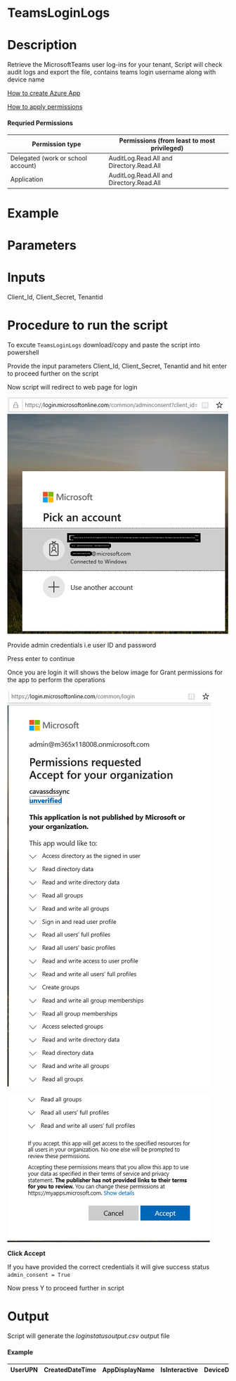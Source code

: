 # TeamsLoginLogs

# Description

Retrieve the MicrosoftTeams user log-ins for your tenant, Script will check audit logs and export the file, contains teams login username along with device name

[How to create Azure App](https://docs.microsoft.com/en-us/graph/auth-register-app-v2)

[How to apply permissions](https://docs.microsoft.com/en-us/graph/notifications-integration-app-registration)

#### Requried Permissions

 | Permission type	                   |  Permissions (from least to most privileged)|
 |------------------------------------|---------------------------------------------|
 | Delegated (work or school account)	| AuditLog.Read.All and Directory.Read.All    |
 | Application	                       | AuditLog.Read.All and Directory.Read.All    |
 

# Example

# Parameters

# Inputs

Client_Id, Client_Secret, Tenantid

 # Procedure to run the script
 
   To excute `TeamsLoginLogs` download/copy and paste the script into powershell
        
   Provide the input parameters Client_Id, Client_Secret, Tenantid and hit enter to proceed further on the script
        
   Now script will redirect to web page for login
        
   ![Signin](https://github.com/Geetha63/MS-Teams-Scripts/blob/master/Images/Siginin.png)
        
   Provide admin credentials i.e user ID and password 
        
   Press enter to continue
   
   Once you are login it will shows the below image for Grant permissions for the app to perform the operations

 ![GrantPermission](https://github.com/Geetha63/MS-Teams-Scripts/blob/master/Images/GrantPermissions.png)	
 
 ![GrantPermission](https://github.com/Geetha63/MS-Teams-Scripts/blob/master/Images/GrantPermissions2.png)
 
 **Click Accept**

 If you have provided the correct credentials it will give success status `admin_consent = True`
 
 Now press Y to proceed further in script

# Output

 Script will generate the _loginstatusoutput.csv_ output file
 
 #### Example
 
 | UserUPN	| CreatedDateTime	| AppDisplayName	| IsInteractive |	DeviceDetail |
 |----------|-------------------|-------------------|---------------|----------------|
